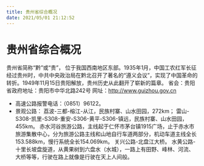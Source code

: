 ```yaml
---
title: 贵州省综合概况
date: 2021/05/01 21:12:52
---
```


# 贵州省综合概况
贵州省简称“黔”或“贵”， 位于我国西南地区东部。1935年1月，中国工农红军长征经过贵州时，中共中央政治局在黔北召开了著名的“遵义会议”，实现了中国革命的转折。1949年11月15日贵阳解放，贵州历史从此翻开了崭新的篇章。
省会：贵阳
省政府地址：贵阳市中华北路242号
网址：http://www.guizhou.gov.cn

* 高速公路报警电话：（0851）96122。
* 景观公路：
荔波-三都-榕江-从江，民族村寨、山水田园，272km；
雷山-S308-凯里-S308-重安-S306-黄平-S306-镇远，民族村寨、山水田园，455km。
赤水河谷旅游公路，主线起于仁怀市茅台镇1915广场，止于赤水市旅游集散中心，分为旅游公路主线和山地自行车道两部分，机动车道主线全长153.588km，慢行系统全长154.069km。
关兴公路-北盘江大桥。
水黄公路-十里长坡盘旋道，从黄果树到六盘水（水城），一路上有田野、峰林、河流、大桥等等，行驶在路上就像是行驶在天上人间般。
